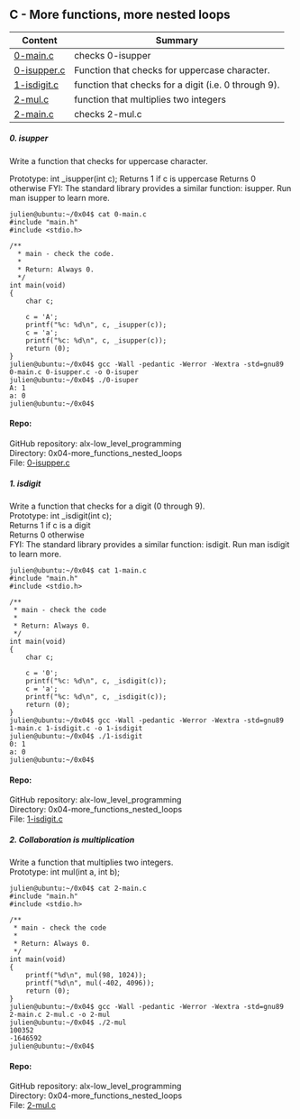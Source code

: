## C - More functions, more nested loops

| Content | Summary |
| ------ | ------ |
|[0-main.c](0-main.c) |checks 0-isupper |
|[0-isupper.c](0-isupper.c)|Function that checks for uppercase character.|
|[1-isdigit.c](1-isdigit.c)|function that checks for a digit (i.e. 0 through 9).|
|[2-mul.c](2-mul.c)|function that multiplies two integers|
|[2-main.c](2-main.c)|checks 2-mul.c|



##### 0. isupper<br>
Write a function that checks for uppercase character.

Prototype: int _isupper(int c);
Returns 1 if c is uppercase
Returns 0 otherwise
FYI: The standard library provides a similar function: isupper. Run man isupper to learn more.

```
julien@ubuntu:~/0x04$ cat 0-main.c
#include "main.h"
#include <stdio.h>

/**
  * main - check the code.
  *
  * Return: Always 0.
  */
int main(void)
{
    char c;

    c = 'A';
    printf("%c: %d\n", c, _isupper(c));
    c = 'a';
    printf("%c: %d\n", c, _isupper(c));
    return (0);
}
julien@ubuntu:~/0x04$ gcc -Wall -pedantic -Werror -Wextra -std=gnu89 0-main.c 0-isupper.c -o 0-isuper
julien@ubuntu:~/0x04$ ./0-isuper 
A: 1
a: 0
julien@ubuntu:~/0x04$
```
#### Repo:<br>
GitHub repository: alx-low_level_programming<br>
Directory: 0x04-more_functions_nested_loops<br>
File: [0-isupper.c](0-isupper.c)

##### 1. isdigit<br>
Write a function that checks for a digit (0 through 9).<br>
Prototype: int _isdigit(int c);<br>
Returns 1 if c is a digit<br>
Returns 0 otherwise<br>
FYI: The standard library provides a similar function: isdigit. Run man isdigit to learn more.

```
julien@ubuntu:~/0x04$ cat 1-main.c 
#include "main.h"
#include <stdio.h>

/**
 * main - check the code
 *
 * Return: Always 0.
 */
int main(void)
{
    char c;

    c = '0';
    printf("%c: %d\n", c, _isdigit(c));
    c = 'a';
    printf("%c: %d\n", c, _isdigit(c));
    return (0);
}
julien@ubuntu:~/0x04$ gcc -Wall -pedantic -Werror -Wextra -std=gnu89 1-main.c 1-isdigit.c -o 1-isdigit
julien@ubuntu:~/0x04$ ./1-isdigit 
0: 1
a: 0
julien@ubuntu:~/0x04$ 
```

#### Repo:<br>
GitHub repository: alx-low_level_programming<br>
Directory: 0x04-more_functions_nested_loops<br>
File: [1-isdigit.c](1-isdigit.c)

##### 2. Collaboration is multiplication<br>
Write a function that multiplies two integers.<br>
Prototype: int mul(int a, int b);<br>
```
julien@ubuntu:~/0x04$ cat 2-main.c
#include "main.h"
#include <stdio.h>

/**
 * main - check the code
 *
 * Return: Always 0.
 */
int main(void)
{
    printf("%d\n", mul(98, 1024));
    printf("%d\n", mul(-402, 4096));
    return (0);
}
julien@ubuntu:~/0x04$ gcc -Wall -pedantic -Werror -Wextra -std=gnu89 2-main.c 2-mul.c -o 2-mul
julien@ubuntu:~/0x04$ ./2-mul 
100352
-1646592
julien@ubuntu:~/0x04$ 
```
#### Repo:<br>
GitHub repository: alx-low_level_programming<br>
Directory: 0x04-more_functions_nested_loops<br>
File: [2-mul.c](2-mul.c)

